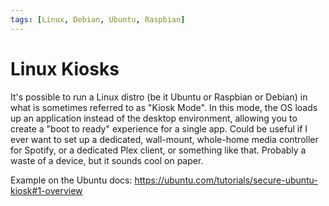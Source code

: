 ```yaml
---
tags: [Linux, Debian, Ubuntu, Raspbian]
---
```


# Linux Kiosks

It's possible to run a Linux distro (be it Ubuntu or Raspbian or Debian) in what is sometimes referred to as "Kiosk Mode". In this mode, the OS loads up an application instead of the desktop environment, allowing you to create a "boot to ready" experience for a single app. Could be useful if I ever want to set up a dedicated, wall-mount, whole-home media controller for Spotify, or a dedicated Plex client, or something like that. Probably a waste of a device, but it sounds cool on paper.

Example on the Ubuntu docs: https://ubuntu.com/tutorials/secure-ubuntu-kiosk#1-overview
